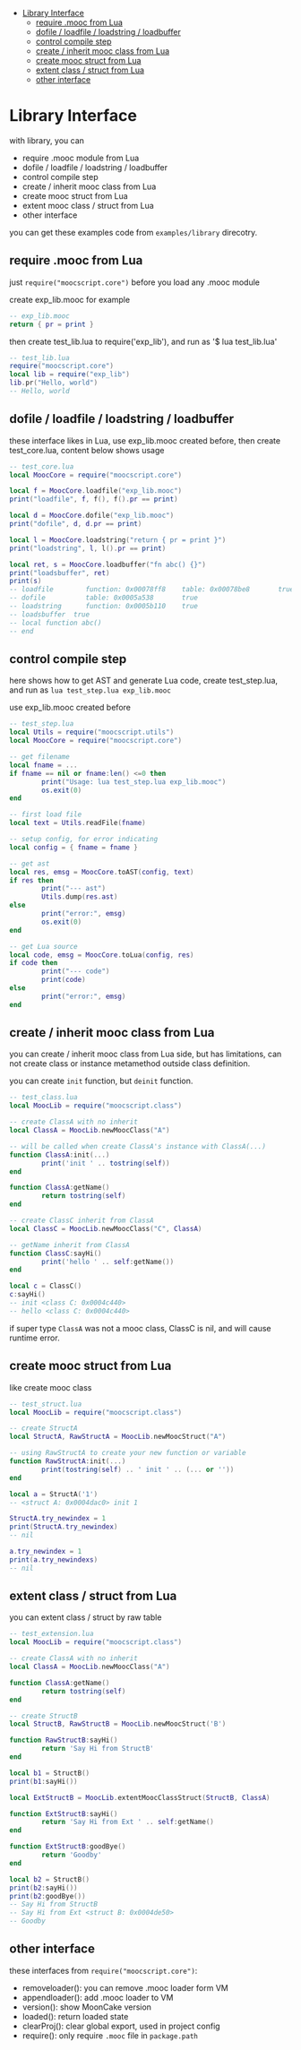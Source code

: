 
- [Library Interface](#library-interface)
  - [require .mooc from Lua](#require-mooc-from-lua)
  - [dofile / loadfile / loadstring / loadbuffer](#dofile--loadfile--loadstring--loadbuffer)
  - [control compile step](#control-compile-step)
  - [create / inherit mooc class from Lua](#create--inherit-mooc-class-from-lua)
  - [create mooc struct from Lua](#create-mooc-struct-from-lua)
  - [extent class / struct from Lua](#extent-class--struct-from-lua)
  - [other interface](#other-interface)

# Library Interface

with library, you can

- require .mooc module from Lua
- dofile / loadfile / loadstring / loadbuffer
- control compile step
- create / inherit mooc class from Lua
- create mooc struct from Lua
- extent mooc class / struct from Lua
- other interface

you can get these examples code from `examples/library` direcotry.

## require .mooc from Lua

just `require("moocscript.core")` before you load any .mooc module

create exp_lib.mooc for example

```lua
-- exp_lib.mooc
return { pr = print }
```

then create test_lib.lua to require('exp_lib'), and run as '$ lua test_lib.lua'

```lua
-- test_lib.lua
require("moocscript.core")
local lib = require("exp_lib")
lib.pr("Hello, world")
-- Hello, world
```

## dofile / loadfile / loadstring / loadbuffer

these interface likes in Lua, use exp_lib.mooc created before, then create test_core.lua, content below shows usage

```lua
-- test_core.lua
local MoocCore = require("moocscript.core")

local f = MoocCore.loadfile("exp_lib.mooc")
print("loadfile", f, f(), f().pr == print)

local d = MoocCore.dofile("exp_lib.mooc")
print("dofile", d, d.pr == print)

local l = MoocCore.loadstring("return { pr = print }")
print("loadstring", l, l().pr == print)

local ret, s = MoocCore.loadbuffer("fn abc() {}")
print("loadsbuffer", ret)
print(s)
-- loadfile        function: 0x00078ff8    table: 0x00078be8       true
-- dofile          table: 0x0005a538       true
-- loadstring      function: 0x0005b110    true
-- loadsbuffer	true
-- local function abc()
-- end
```

## control compile step

here shows how to get AST and generate Lua code, create test_step.lua, and run as `lua test_step.lua exp_lib.mooc`

use exp_lib.mooc created before

```lua
-- test_step.lua
local Utils = require("moocscript.utils")
local MoocCore = require("moocscript.core")

-- get filename
local fname = ...
if fname == nil or fname:len() <=0 then
        print("Usage: lua test_step.lua exp_lib.mooc")
        os.exit(0)
end

-- first load file
local text = Utils.readFile(fname)

-- setup config, for error indicating
local config = { fname = fname }

-- get ast
local res, emsg = MoocCore.toAST(config, text)
if res then
        print("--- ast")
        Utils.dump(res.ast)
else
        print("error:", emsg)
        os.exit(0)
end

-- get Lua source
local code, emsg = MoocCore.toLua(config, res)
if code then
        print("--- code")
        print(code)
else
        print("error:", emsg)
end
```

## create / inherit mooc class from Lua

you can create / inherit mooc class from Lua side, but has limitations,
can not create class or instance metamethod outside class definition.

you can create `init` function, but `deinit` function.

```lua
-- test_class.lua
local MoocLib = require("moocscript.class")

-- create ClassA with no inherit
local ClassA = MoocLib.newMoocClass("A")

-- will be called when create ClassA's instance with ClassA(...)
function ClassA:init(...)
        print('init ' .. tostring(self))
end

function ClassA:getName()
        return tostring(self)
end

-- create ClassC inherit from ClassA
local ClassC = MoocLib.newMoocClass("C", ClassA)

-- getName inherit from ClassA
function ClassC:sayHi()
        print('hello ' .. self:getName())
end

local c = ClassC()
c:sayHi()
-- init <class C: 0x0004c440>
-- hello <class C: 0x0004c440>
```

if super type `ClassA` was not a mooc class, ClassC is nil, and will cause runtime error.

## create mooc struct from Lua

like create mooc class

```lua
-- test_struct.lua
local MoocLib = require("moocscript.class")

-- create StructA
local StructA, RawStructA = MoocLib.newMoocStruct("A")

-- using RawStructA to create your new function or variable
function RawStructA:init(...)
        print(tostring(self) .. ' init ' .. (... or ''))
end

local a = StructA('1')
-- <struct A: 0x0004dac0> init 1

StructA.try_newindex = 1
print(StructA.try_newindex)
-- nil

a.try_newindex = 1
print(a.try_newindexs)
-- nil
```

## extent class / struct from Lua

you can extent class / struct by raw table

```lua
-- test_extension.lua
local MoocLib = require("moocscript.class")

-- create ClassA with no inherit
local ClassA = MoocLib.newMoocClass("A")

function ClassA:getName()
        return tostring(self)
end

-- create StructB
local StructB, RawStructB = MoocLib.newMoocStruct('B')

function RawStructB:sayHi()
        return 'Say Hi from StructB'
end

local b1 = StructB()
print(b1:sayHi())

local ExtStructB = MoocLib.extentMoocClassStruct(StructB, ClassA)

function ExtStructB:sayHi()
        return 'Say Hi from Ext ' .. self:getName()
end

function ExtStructB:goodBye()
        return 'Goodby'
end

local b2 = StructB()
print(b2:sayHi())
print(b2:goodBye())
-- Say Hi from StructB
-- Say Hi from Ext <struct B: 0x0004de50>
-- Goodby
```

## other interface

these interfaces from `require("moocscript.core")`:

- removeloader(): you can remove .mooc loader form VM
- appendloader(): add .mooc loader to VM
- version(): show MoonCake version
- loaded(): return loaded state
- clearProj(): clear global export, used in project config
- require(): only require `.mooc` file in `package.path`